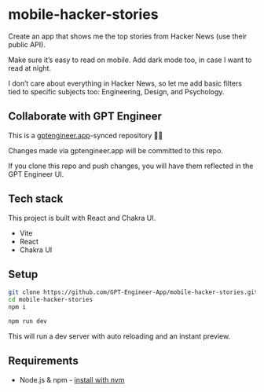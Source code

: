 # mobile-hacker-stories

Create an app that shows me the top stories from Hacker News (use their public API).

Make sure it’s easy to read on mobile. Add dark mode too, in case I want to read at night.

I don’t care about everything in Hacker News, so let me add basic filters tied to specific subjects too: Engineering, Design, and Psychology.

## Collaborate with GPT Engineer

This is a [gptengineer.app](https://gptengineer.app)-synced repository 🌟🤖

Changes made via gptengineer.app will be committed to this repo.

If you clone this repo and push changes, you will have them reflected in the GPT Engineer UI.

## Tech stack

This project is built with React and Chakra UI.

- Vite
- React
- Chakra UI

## Setup

```sh
git clone https://github.com/GPT-Engineer-App/mobile-hacker-stories.git
cd mobile-hacker-stories
npm i
```

```sh
npm run dev
```

This will run a dev server with auto reloading and an instant preview.

## Requirements

- Node.js & npm - [install with nvm](https://github.com/nvm-sh/nvm#installing-and-updating)
